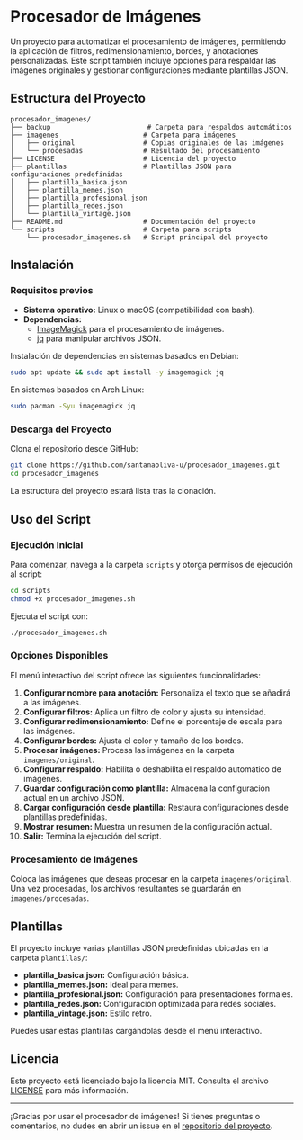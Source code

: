 # Procesador de Imágenes

Un proyecto para automatizar el procesamiento de imágenes, permitiendo la aplicación de filtros, redimensionamiento, bordes, y anotaciones personalizadas. Este script también incluye opciones para respaldar las imágenes originales y gestionar configuraciones mediante plantillas JSON.

## Estructura del Proyecto

```plaintext
procesador_imagenes/
├── backup                        # Carpeta para respaldos automáticos
├── imagenes                     # Carpeta para imágenes
│   ├── original                 # Copias originales de las imágenes
│   └── procesadas               # Resultado del procesamiento
├── LICENSE                      # Licencia del proyecto
├── plantillas                   # Plantillas JSON para configuraciones predefinidas
│   ├── plantilla_basica.json
│   ├── plantilla_memes.json
│   ├── plantilla_profesional.json
│   ├── plantilla_redes.json
│   └── plantilla_vintage.json
├── README.md                    # Documentación del proyecto
└── scripts                      # Carpeta para scripts
    └── procesador_imagenes.sh   # Script principal del proyecto
```

## Instalación

### Requisitos previos

- **Sistema operativo:** Linux o macOS (compatibilidad con bash).
- **Dependencias:**
  - [ImageMagick](https://imagemagick.org/) para el procesamiento de imágenes.
  - [jq](https://stedolan.github.io/jq/) para manipular archivos JSON.

Instalación de dependencias en sistemas basados en Debian:
```bash
sudo apt update && sudo apt install -y imagemagick jq
```

En sistemas basados en Arch Linux:
```bash
sudo pacman -Syu imagemagick jq
```

### Descarga del Proyecto

Clona el repositorio desde GitHub:
```bash
git clone https://github.com/santanaoliva-u/procesador_imagenes.git
cd procesador_imagenes
```

La estructura del proyecto estará lista tras la clonación.

## Uso del Script

### Ejecución Inicial

Para comenzar, navega a la carpeta `scripts` y otorga permisos de ejecución al script:
```bash
cd scripts
chmod +x procesador_imagenes.sh
```

Ejecuta el script con:
```bash
./procesador_imagenes.sh
```

### Opciones Disponibles

El menú interactivo del script ofrece las siguientes funcionalidades:

1. **Configurar nombre para anotación:** Personaliza el texto que se añadirá a las imágenes.
2. **Configurar filtros:** Aplica un filtro de color y ajusta su intensidad.
3. **Configurar redimensionamiento:** Define el porcentaje de escala para las imágenes.
4. **Configurar bordes:** Ajusta el color y tamaño de los bordes.
5. **Procesar imágenes:** Procesa las imágenes en la carpeta `imagenes/original`.
6. **Configurar respaldo:** Habilita o deshabilita el respaldo automático de imágenes.
7. **Guardar configuración como plantilla:** Almacena la configuración actual en un archivo JSON.
8. **Cargar configuración desde plantilla:** Restaura configuraciones desde plantillas predefinidas.
9. **Mostrar resumen:** Muestra un resumen de la configuración actual.
10. **Salir:** Termina la ejecución del script.

### Procesamiento de Imágenes

Coloca las imágenes que deseas procesar en la carpeta `imagenes/original`. Una vez procesadas, los archivos resultantes se guardarán en `imagenes/procesadas`.

## Plantillas

El proyecto incluye varias plantillas JSON predefinidas ubicadas en la carpeta `plantillas/`:

- **plantilla_basica.json:** Configuración básica.
- **plantilla_memes.json:** Ideal para memes.
- **plantilla_profesional.json:** Configuración para presentaciones formales.
- **plantilla_redes.json:** Configuración optimizada para redes sociales.
- **plantilla_vintage.json:** Estilo retro.

Puedes usar estas plantillas cargándolas desde el menú interactivo.

## Licencia

Este proyecto está licenciado bajo la licencia MIT. Consulta el archivo [LICENSE](./LICENSE) para más información.

---

¡Gracias por usar el procesador de imágenes! Si tienes preguntas o comentarios, no dudes en abrir un issue en el [repositorio del proyecto](https://github.com/santanaoliva-u/procesador_imagenes).


